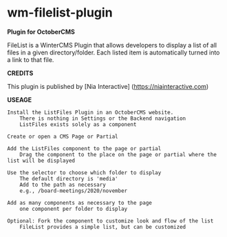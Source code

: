 # wm-filelist-plugin
**Plugin for OctoberCMS**

FileList is a WinterCMS Plugin that allows developers to display a list of all files in a given directory/folder. Each listed item is automatically turned into a link to that file.

**CREDITS**

This plugin is published by [Nia Interactive] (https://niainteractive.com)

**USEAGE**

    Install the ListFiles Plugin in an OctoberCMS website.
        There is nothing in Settings or the Backend navigation
        ListFiles exists solely as a component

    Create or open a CMS Page or Partial
    
    Add the ListFiles component to the page or partial
        Drag the component to the place on the page or partial where the list will be displayed

    Use the selector to choose which folder to display
        The default directory is 'media'
        Add to the path as necessary
        e.g., /board-meetings/2020/november
 
    Add as many components as necessary to the page
        one component per folder to display
 
    Optional: Fork the component to customize look and flow of the list
        FileList provides a simple list, but can be customized

